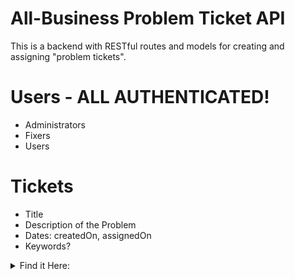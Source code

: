 # All-Business Problem Ticket API
This is a backend with RESTful routes and models for creating and assigning "problem tickets".

# Users - ALL AUTHENTICATED!
- Administrators
- Fixers
- Users

# Tickets
- Title
- Description of the Problem
- Dates: createdOn, assignedOn
- Keywords?

<details>
  <summary>Find it Here:</summary>
  www.example.com
</details>